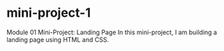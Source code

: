 # mini-project-1
Module 01 Mini-Project: Landing Page In this mini-project, I am building a landing page using HTML and CSS.
